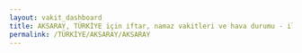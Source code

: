 ```yaml
---
layout: vakit_dashboard
title: AKSARAY, TÜRKİYE için iftar, namaz vakitleri ve hava durumu - ilçe/eyalet seç
permalink: /TÜRKİYE/AKSARAY/AKSARAY
---
```


<script type="text/javascript">
  var GLOBAL_COUNTRY = 'TÜRKİYE';
  var GLOBAL_CITY = 'AKSARAY';
  var GLOBAL_STATE = 'AKSARAY';
  var lat = 72;
  var lon = 21;
</script>
